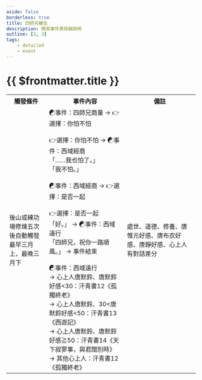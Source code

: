 ```yaml
---
aside: false
borderless: true
title: 四師兄離去
description: 簡易事件表詳細說明
outline: [2, 3]
tags:
    - detailed
    - event
---
```


# {{ $frontmatter.title }}

<Table class="timeline-table">
    <tr class="timeline-header">
        <th>觸發條件</th>
        <th>事件內容</th>
        <th>備註</th>
    </tr>
	<tr>
		<td>
			後山或練功場修煉五次後自動觸發 <br>
			最早三月上，最晚三月下 <br>
		</td>
		<td>
			<span title="
處世>40、道德≦40、銀兩≧10000：修養-1、處世-1、唐惟元-1
處世≧60、道德≦40、修養>40：銀兩+1000
			">☯事件：四師兄商量 → 👉選擇：你怕不怕 </span> <br>
			<br>
			👉選擇：你怕不怕 → ☯事件：西域經商 <br>
			<span title="性情-1、處世+1、唐惟元+1">「……我也怕了。」 </span> <br>
			<span title="性情+1、處世-1">「我不怕。」 </span> <br>
			<br>
			☯事件：西域經商 → 👉選擇：是否一起 <br>
			<br>
			👉選擇：是否一起 <br>
			「好。」 → ☯事件：西域遠行 <br>
			<span title="
性情+1、唐惟元+1、貢獻+20
學問≧40：唐惟元+2
道德≧40：唐惟元+1
學問<40且道德<40：嘴力+1
			">「四師兄，祝你一路順風。」 → 事件結束 </span> <br>
			<br>
			☯事件：西域遠行 <br>
			→ 心上人唐默鈴、唐默鈴好感<30：汗青書12《孤獨終老》 <br>
			→ 心上人唐默鈴、30<唐默鈴好感<50：汗青書13《西遊記》 <br>
			→ 心上人唐默鈴、唐默鈴好感≧50：汗青書14《天下寂寥事，與君闊別時》 <br>
			→ 其他心上人：汗青書12《孤獨終老》 <br>
		</td>
		<td>處世、道德、修養、唐惟元好感、唐布衣好感、唐錚好感、心上人有對話差分</td>
	</tr>
</table>